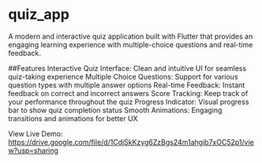 # quiz_app

A modern and interactive quiz application built with Flutter that provides an engaging learning experience with multiple-choice questions and real-time feedback. 

##Features
Interactive Quiz Interface: Clean and intuitive UI for seamless quiz-taking experience
Multiple Choice Questions: Support for various question types with multiple answer options
Real-time Feedback: Instant feedback on correct and incorrect answers
Score Tracking: Keep track of your performance throughout the quiz
Progress Indicator: Visual progress bar to show quiz completion status
Smooth Animations: Engaging transitions and animations for better UX


View Live Demo: https://drive.google.com/file/d/1CdjSkKzyg6ZzBgs24m1ahgib7xOC52p1/view?usp=sharing
